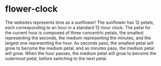 # flower-clock
The websites represents time as a sunflower! The sunflower has 12 petals, each corresponding to an hour in a standard 12-hour clock. 
The petal for the current hour is composed of three concentric petals, the smallest representing the seconds, the medium representing the minutes,
and the largest one representing the hour. As seconds pass, the smallest petal will grow to become the medium petal, and as minutes pass,
the medium petal will grow. When the hour passes, the medium petal will grow to become the outermost petal, before switching to the next petal.
